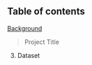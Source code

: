 ## Table of contents
[Background](https://github.com/yingshyang/Hello_World#table-of-contents)
>Project Title
3. Dataset
